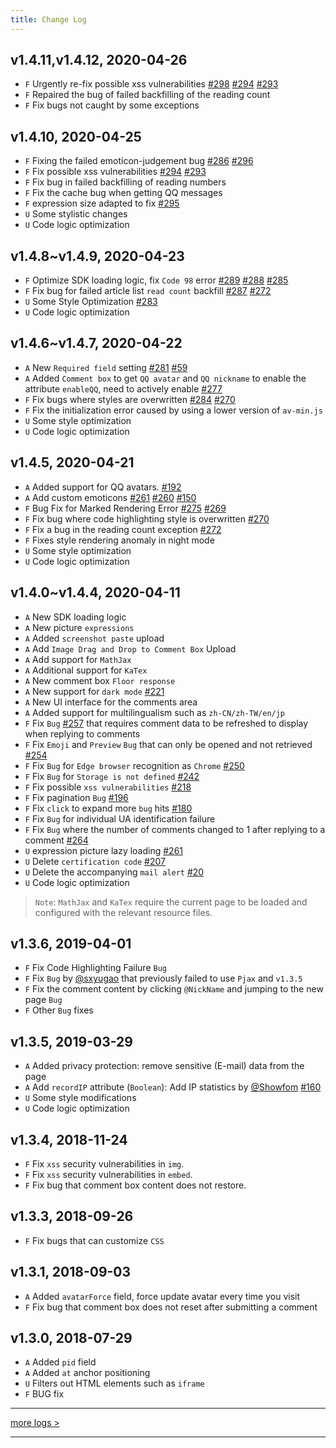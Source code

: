 ```yaml
---
title: Change Log
---
```


## v1.4.11,v1.4.12, 2020-04-26
- `F` Urgently re-fix possible xss vulnerabilities [#298](https://github.com/xCss/Valine/issues/298) [#294](https://github.com/xCss/Valine/issues/294) [#293](https://github.com/xCss/Valine/issues/293)
- `F` Repaired the bug of failed backfilling of the reading count
- `F` Fix bugs not caught by some exceptions

## v1.4.10, 2020-04-25
- `F` Fixing the failed emoticon-judgement bug [#286](https://github.com/xCss/Valine/issues/286) [#296](https://github.com/xCss/Valine/issues/296) 
- `F` Fix possible xss vulnerabilities [#294](https://github.com/xCss/Valine/issues/294) [#293](https://github.com/xCss/Valine/issues/293) 
- `F` Fix bug in failed backfilling of reading numbers
- `F` Fix the cache bug when getting QQ messages
- `F` expression size adapted to fix [#295](https://github.com/xCss/Valine/issues/295) 
- `U` Some stylistic changes
- `U` Code logic optimization

## v1.4.8~v1.4.9, 2020-04-23  
- `F` Optimize SDK loading logic, fix `Code 98` error [#289](https://github.com/xCss/Valine/issues/289) [#288](https://github.com/xCss/Valine/issues/288) [#285](https://github.com/xCss/Valine/issues/285)
- `F` Fix bug for failed article list `read count` backfill [#287](https://github.com/xCss/Valine/issues/287) [#272](https://github.com/xCss/Valine/issues/272) 
- `U` Some Style Optimization [#283](https://github.com/xCss/Valine/issues/283)
- `U` Code logic optimization

## v1.4.6~v1.4.7, 2020-04-22
- `A` New `Required field` setting [#281](https://github.com/xCss/Valine/issues/281) [#59](https://github.com/xCss/Valine/issues/59)
- `A` Added `Comment box` to get `QQ avatar` and `QQ nickname` to enable the attribute `enableQQ`, need to actively enable [#277](https://github.com/xCss/Valine/issues/277)
- `F` Fix bugs where styles are overwritten [#284](https://github.com/xCss/Valine/issues/284) [#270](https://github.com/xCss/Valine/issues/270)
- `F` Fix the initialization error caused by using a lower version of `av-min.js`
- `U` Some style optimization
- `U` Code logic optimization

## v1.4.5, 2020-04-21
- `A` Added support for QQ avatars. [#192](https://github.com/xCss/Valine/issues/192)
- `A` Add custom emoticons [#261](https://github.com/xCss/Valine/issues/261) [#260](https://github.com/xCss/Valine/issues/260) [#150](https://github.com/xCss/Valine/issues/150)
- `F` Bug Fix for Marked Rendering Error [#275](https://github.com/xCss/Valine/issues/275) [#269](https://github.com/xCss/Valine/issues/269)
- `F` Fix bug where code highlighting style is overwritten [#270](https://github.com/xCss/Valine/issues/270)
- `F` Fix a bug in the reading count exception [#272](https://github.com/xCss/Valine/issues/272)
- `F` Fixes style rendering anomaly in night mode
- `U` Some style optimization
- `U` Code logic optimization

## v1.4.0~v1.4.4, 2020-04-11  
- `A` New SDK loading logic
- `A` New picture `expressions`
- `A` Added `screenshot paste` upload
- `A` Add `Image Drag and Drop to Comment Box` Upload
- `A` Add support for `MathJax`
- `A` Additional support for `KaTex`
- `A` New comment box `Floor response`
- `A` New support for `dark mode` [#221](https://github.com/xCss/Valine/issues/221)
- `A` New UI interface for the comments area 
- `A` Added support for multilingualism such as `zh-CN/zh-TW/en/jp`
- `F` Fix `Bug` [#257](https://github.com/xCss/Valine/issues/257) that requires comment data to be refreshed to display when replying to comments
- `F` Fix `Emoji` and `Preview` `Bug` that can only be opened and not retrieved [#254](https://github.com/xCss/Valine/issues/254)
- `F` Fix `Bug` for `Edge browser` recognition as `Chrome` [#250](https://github.com/xCss/Valine/issues/250)
- `F` Fix `Bug` for `Storage is not defined` [#242](https://github.com/xCss/Valine/issues/242)
- `F` Fix possible `xss vulnerabilities` [#218](https://github.com/xCss/Valine/issues/218)
- `F` Fix pagination `Bug` [#196](https://github.com/xCss/Valine/issues/196)
- `F` Fix `click` to expand more `bug` hits [#180](https://github.com/xCss/Valine/issues/180)
- `F` Fix `Bug` for individual UA identification failure
- `F` Fix `Bug` where the number of comments changed to 1 after replying to a comment [#264](https://github.com/xCss/Valine/issues/264) 
- `U` expression picture lazy loading [#261](https://github.com/xCss/Valine/issues/261) 
- `U` Delete `certification code` [#207](https://github.com/xCss/Valine/issues/207)
- `U` Delete the accompanying `mail alert` [#20](https://github.com/xCss/Valine/issues/20)
- `U` Code logic optimization

> `Note`: `MathJax` and `KaTex` require the current page to be loaded and configured with the relevant resource files.


## v1.3.6, 2019-04-01
- `F` Fix Code Highlighting Failure `Bug`
- `F` Fix `Bug` by [@sxyugao](https://github.com/sxyugao) that previously failed to use `Pjax` and `v1.3.5`
- `F` Fix the comment content by clicking `@NickName` and jumping to the new page `Bug`
- `F` Other `Bug` fixes

## v1.3.5, 2019-03-29
- `A` Added privacy protection: remove sensitive (E-mail) data from the page
- `A` Add `recordIP` attribute (`Boolean`): Add IP statistics by [@Showfom](https://github.com/Showfom) [#160](https://github.com/xCss/Valine/issues/160) 
- `U` Some style modifications
- `U` Code logic optimization

## v1.3.4, 2018-11-24
- `F` Fix `xss` security vulnerabilities in `img`.
- `F` Fix `xss` security vulnerabilities in `embed`.
- `F` Fix bug that comment box content does not restore.

## v1.3.3, 2018-09-26

- `F` Fix bugs that can customize `CSS`

## v1.3.1, 2018-09-03

- `A` Added `avatarForce` field, force update avatar every time you visit
- `F` Fix bug that comment box does not reset after submitting a comment

## v1.3.0, 2018-07-29

- `A` Added `pid` field
- `A` Added `at` anchor positioning
- `U` Filters out HTML elements such as `iframe`
- `F` BUG fix

---------------------

[more logs >](https://github.com/xCss/Valine/releases)


---------------------
